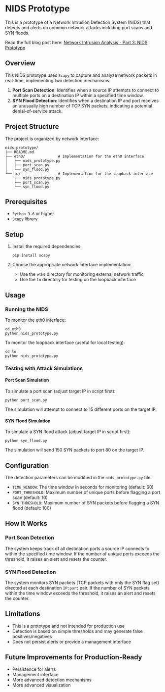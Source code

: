 # NIDS Prototype

This is a prototype of a Network Intrusion Detection System (NIDS) that detects and alerts on common network attacks including port scans and SYN floods.

Read the full blog post here: <a href="https://cuttypiedev.vercel.app/blog/network-intrusion-analysis-part-3-nids-prototype" target="_blank">Network Intrusion Analysis - Part 3: NIDS Prototype</a>

## Overview

This NIDS prototype uses `Scapy` to capture and analyze network packets in real-time, implementing two detection mechanisms:

1. **Port Scan Detection**: Identifies when a source IP attempts to connect to multiple ports on a destination IP within a specified time window.
2. **SYN Flood Detection**: Identifies when a destination IP and port receives an unusually high number of TCP SYN packets, indicating a potential denial-of-service attack.

## Project Structure

The project is organized by network interface:

```
nids-prototype/
├── README.md
├── eth0/               # Implementation for the eth0 interface
│   ├── nids_prototype.py
│   ├── port_scan.py
│   └── syn_flood.py
└── lo/                 # Implementation for the loopback interface
    ├── nids_prototype.py
    ├── port_scan.py
    └── syn_flood.py
```

## Prerequisites

- `Python 3.6` or higher
- `Scapy` library

## Setup

1. Install the required dependencies:

   ```
   pip install scapy
   ```

2. Choose the appropriate network interface implementation:
   - Use the `eth0` directory for monitoring external network traffic
   - Use the `lo` directory for testing on the loopback interface

## Usage

### Running the NIDS

To monitor the eth0 interface:

```
cd eth0
python nids_prototype.py
```

To monitor the loopback interface (useful for local testing):

```
cd lo
python nids_prototype.py
```

### Testing with Attack Simulations

#### Port Scan Simulation

To simulate a port scan (adjust target IP in script first):

```
python port_scan.py
```

The simulation will attempt to connect to 15 different ports on the target IP.

#### SYN Flood Simulation

To simulate a SYN flood attack (adjust target IP in script first):

```
python syn_flood.py
```

The simulation will send 150 SYN packets to port 80 on the target IP.

## Configuration

The detection parameters can be modified in the `nids_prototype.py` file:

- `TIME_WINDOW`: The time window in seconds for monitoring (default: 60)
- `PORT_THRESHOLD`: Maximum number of unique ports before flagging a port scan (default: 10)
- `SYN_THRESHOLD`: Maximum number of SYN packets before flagging a SYN flood (default: 100)

## How It Works

### Port Scan Detection

The system keeps track of all destination ports a source IP connects to within the specified time window. If the number of unique ports exceeds the threshold, it raises an alert and resets the counter.

### SYN Flood Detection

The system monitors SYN packets (TCP packets with only the SYN flag set) directed at each destination `IP:port` pair. If the number of SYN packets within the time window exceeds the threshold, it raises an alert and resets the counter.

## Limitations

- This is a prototype and not intended for production use
- Detection is based on simple thresholds and may generate false positives/negatives
- Does not persist alerts or provide a management interface

## Future Improvements for Production-Ready

- Persistence for alerts
- Management interface
- More advanced detection mechanisms
- More advanced visualization
